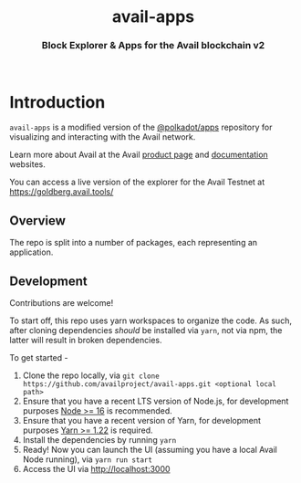 <div align="Center">
<h1>avail-apps</h1>
<h3>Block Explorer & Apps for the Avail blockchain v2</h3>
</div>

<br>

# Introduction

`avail-apps` is a modified version of the [@polkadot/apps](https://github.com/polkadot-js/apps) repository for visualizing and interacting with the Avail network.

Learn more about Avail at the Avail [product page](https://www.availproject.org) and [documentation](https://availproject.github.io/) websites.

You can access a live version of the explorer for the Avail Testnet at https://goldberg.avail.tools/


## Overview

The repo is split into a number of packages, each representing an application.


## Development

Contributions are welcome!

To start off, this repo uses yarn workspaces to organize the code. As such, after cloning dependencies _should_ be installed via `yarn`, not via npm, the latter will result in broken dependencies.

To get started -

1. Clone the repo locally, via `git clone https://github.com/availproject/avail-apps.git <optional local path>`
2. Ensure that you have a recent LTS version of Node.js, for development purposes [Node >= 16](https://nodejs.org/en/) is recommended.
3. Ensure that you have a recent version of Yarn, for development purposes [Yarn >= 1.22](https://yarnpkg.com/docs/install) is required.
4. Install the dependencies by running `yarn`
5. Ready! Now you can launch the UI (assuming you have a local Avail Node running), via `yarn run start`
6. Access the UI via [http://localhost:3000](http://localhost:3000)
